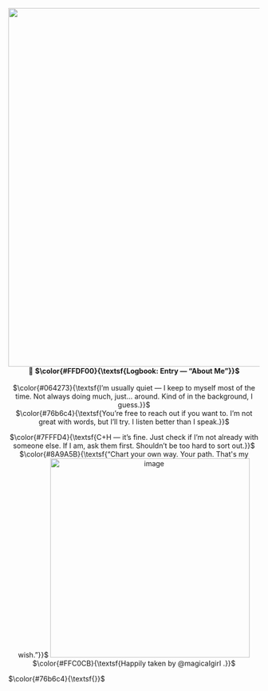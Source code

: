 <p align="center">
<img width="1800" height="720" alt="image" src="https://github.com/user-attachments/assets/81e82462-f95c-4d35-ba90-f730c8a10427" />
📖 <strong>$\color{#FFDF00}{\textsf{Logbook: Entry — “About Me”}}$</strong><br><br>
$\color{#064273}{\textsf{I’m usually quiet — I keep to myself most of the time. Not always doing much, just… around. Kind of in the background, I guess.}}$<br>
$\color{#76b6c4}{\textsf{You’re free to reach out if you want to. I’m not great with words, but I’ll try. I listen better than I speak.}}$</p>
<p align="center">
$\color{#7FFFD4}{\textsf{C+H — it’s fine. Just check if I’m not already with someone else. If I am, ask them first. Shouldn’t be too hard to sort out.}}$
$\color{#8A9A5B}{\textsf{“Chart your own way. Your path. That's my wish.”}}$



<img width="400" height="400" alt="image" src="https://github.com/user-attachments/assets/45b32e87-434a-4d23-97f7-a6fe2da484c2" />
$\color{#FFC0CB}{\textsf{Happily taken by @magicaIgirI .}}$

$\color{#76b6c4}{\textsf{}}$
